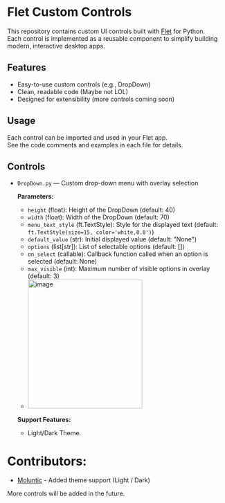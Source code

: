 # Flet Custom Controls

This repository contains custom UI controls built with [Flet](https://flet.dev/) for Python.  
Each control is implemented as a reusable component to simplify building modern, interactive desktop apps.

## Features

- Easy-to-use custom controls (e.g., DropDown)
- Clean, readable code (Maybe not LOL)
- Designed for extensibility (more controls coming soon)

## Usage

Each control can be imported and used in your Flet app.  
See the code comments and examples in each file for details.

## Controls

- `DropDown.py` — Custom drop-down menu with overlay selection

  **Parameters:**
  - `height` (float): Height of the DropDown (default: 40)
  - `width` (float): Width of the DropDown (default: 70)
  - `menu_text_style` (ft.TextStyle): Style for the displayed text (default: `ft.TextStyle(size=15, color='white,0.8')`)
  - `default_value` (str): Initial displayed value (default: "None")
  - `options` (list[str]): List of selectable options (default: [])
  - `on_select` (callable): Callback function called when an option is selected (default: None)
  - `max_visible` (int): Maximum number of visible options in overlay (default: 3)
  - <img width="264" height="298" alt="image" src="https://github.com/user-attachments/assets/a7842d91-d3b5-4d09-823f-b356ca4f8545" />
  **Support Features:**
    - Light/Dark Theme. 


# Contributors:
- [Moluntic](https://github.com/moluntic) - Added theme support (Light / Dark)

More controls will be added in the future.
